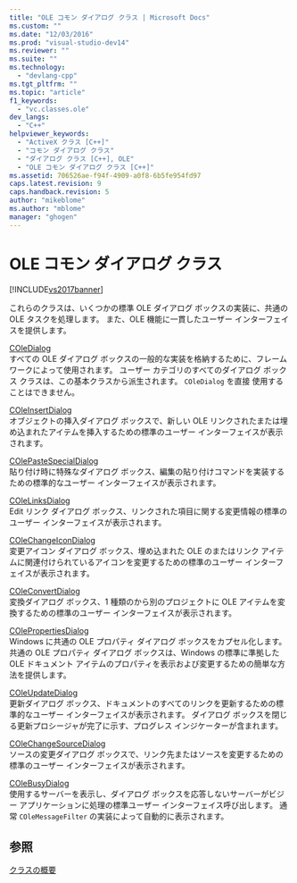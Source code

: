 ```yaml
---
title: "OLE コモン ダイアログ クラス | Microsoft Docs"
ms.custom: ""
ms.date: "12/03/2016"
ms.prod: "visual-studio-dev14"
ms.reviewer: ""
ms.suite: ""
ms.technology: 
  - "devlang-cpp"
ms.tgt_pltfrm: ""
ms.topic: "article"
f1_keywords: 
  - "vc.classes.ole"
dev_langs: 
  - "C++"
helpviewer_keywords: 
  - "ActiveX クラス [C++]"
  - "コモン ダイアログ クラス"
  - "ダイアログ クラス [C++], OLE"
  - "OLE コモン ダイアログ クラス [C++]"
ms.assetid: 706526ae-f94f-4909-a0f8-6b5fe954fd97
caps.latest.revision: 9
caps.handback.revision: 5
author: "mikeblome"
ms.author: "mblome"
manager: "ghogen"
---
```

# OLE コモン ダイアログ クラス
[!INCLUDE[vs2017banner](../assembler/inline/includes/vs2017banner.md)]

これらのクラスは、いくつかの標準 OLE ダイアログ ボックスの実装に、共通の OLE タスクを処理します。  また、OLE 機能に一貫したユーザー インターフェイスを提供します。  
  
 [COleDialog](../mfc/reference/coledialog-class.md)  
 すべての OLE ダイアログ ボックスの一般的な実装を格納するために、フレームワークによって使用されます。  ユーザー カテゴリのすべてのダイアログ ボックス クラスは、この基本クラスから派生されます。  `COleDialog` を直接 使用することはできません。  
  
 [COleInsertDialog](../mfc/reference/coleinsertdialog-class.md)  
 オブジェクトの挿入ダイアログ ボックスで、新しい OLE リンクされたまたは埋め込まれたアイテムを挿入するための標準のユーザー インターフェイスが表示されます。  
  
 [COlePasteSpecialDialog](../mfc/reference/colepastespecialdialog-class.md)  
 貼り付け時に特殊なダイアログ ボックス、編集の貼り付けコマンドを実装するための標準的なユーザー インターフェイスが表示されます。  
  
 [COleLinksDialog](../mfc/reference/colelinksdialog-class.md)  
 Edit リンク ダイアログ ボックス、リンクされた項目に関する変更情報の標準のユーザー インターフェイスが表示されます。  
  
 [COleChangeIconDialog](../mfc/reference/colechangeicondialog-class.md)  
 変更アイコン ダイアログ ボックス、埋め込まれた OLE のまたはリンク アイテムに関連付けられているアイコンを変更するための標準のユーザー インターフェイスが表示されます。  
  
 [COleConvertDialog](../mfc/reference/coleconvertdialog-class.md)  
 変換ダイアログ ボックス、1 種類のから別のプロジェクトに OLE アイテムを変換するための標準のユーザー インターフェイスが表示されます。  
  
 [COlePropertiesDialog](../Topic/COlePropertiesDialog%20Class.md)  
 Windows に共通の OLE プロパティ ダイアログ ボックスをカプセル化します。  共通の OLE プロパティ ダイアログ ボックスは、Windows の標準に準拠した OLE ドキュメント アイテムのプロパティを表示および変更するための簡単な方法を提供します。  
  
 [COleUpdateDialog](../Topic/COleUpdateDialog%20Class.md)  
 更新ダイアログ ボックス、ドキュメントのすべてのリンクを更新するための標準的なユーザー インターフェイスが表示されます。  ダイアログ ボックスを閉じる更新プロシージャが完了に示す、プログレス インジケーターが含まれます。  
  
 [COleChangeSourceDialog](../mfc/reference/colechangesourcedialog-class.md)  
 ソースの変更ダイアログ ボックスで、リンク先またはソースを変更するための標準のユーザー インターフェイスが表示されます。  
  
 [COleBusyDialog](../mfc/reference/colebusydialog-class.md)  
 使用するサーバーを表示し、ダイアログ ボックスを応答しないサーバーがビジー アプリケーションに処理の標準ユーザー インターフェイス呼び出します。  通常 `COleMessageFilter` の実装によって自動的に表示されます。  
  
## 参照  
 [クラスの概要](../mfc/class-library-overview.md)